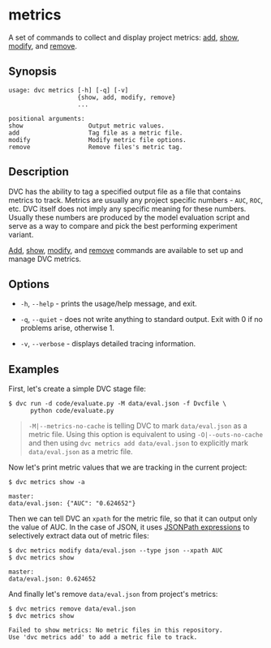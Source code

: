 # metrics

A set of commands to collect and display project metrics:
[add](/doc/commands-reference/metrics-add),
[show](/doc/commands-reference/metrics-show),
[modify](/doc/commands-reference/metrics-modify), and
[remove](/doc/commands-reference/metrics-remove).

## Synopsis

```usage
usage: dvc metrics [-h] [-q] [-v]
                   {show, add, modify, remove}
                   ...

positional arguments:
show                  Output metric values.
add                   Tag file as a metric file.
modify                Modify metric file options.
remove                Remove files's metric tag.
```

## Description

DVC has the ability to tag a specified output file as a file that contains
metrics to track. Metrics are usually any project specific numbers - `AUC`,
`ROC`, etc. DVC itself does not imply any specific meaning for these numbers.
Usually these numbers are produced by the model evaluation script and serve as a
way to compare and pick the best performing experiment variant.

[Add](/doc/commands-reference/metrics-add),
[show](/doc/commands-reference/metrics-show),
[modify](/doc/commands-reference/metrics-modify), and
[remove](/doc/commands-reference/metrics-remove) commands are available to set
up and manage DVC metrics.

## Options

- `-h`, `--help` - prints the usage/help message, and exit.

- `-q`, `--quiet` - does not write anything to standard output. Exit with 0 if
  no problems arise, otherwise 1.

- `-v`, `--verbose` - displays detailed tracing information.

## Examples

First, let's create a simple DVC stage file:

```dvc
$ dvc run -d code/evaluate.py -M data/eval.json -f Dvcfile \
      python code/evaluate.py
```

> `-M|--metrics-no-cache` is telling DVC to mark `data/eval.json` as a metric
> file. Using this option is equivalent to using `-O|--outs-no-cache` and then
> using `dvc metrics add data/eval.json` to explicitly mark `data/eval.json` as
> a metric file.

Now let's print metric values that we are tracking in the current project:

```dvc
$ dvc metrics show -a

master:
data/eval.json: {"AUC": "0.624652"}
```

Then we can tell DVC an `xpath` for the metric file, so that it can output only
the value of AUC. In the case of JSON, it uses
[JSONPath expressions](https://goessner.net/articles/JsonPath/index.html) to
selectively extract data out of metric files:

```dvc
$ dvc metrics modify data/eval.json --type json --xpath AUC
$ dvc metrics show

master:
data/eval.json: 0.624652
```

And finally let's remove `data/eval.json` from project's metrics:

```dvc
$ dvc metrics remove data/eval.json
$ dvc metrics show

Failed to show metrics: No metric files in this repository.
Use 'dvc metrics add' to add a metric file to track.
```
